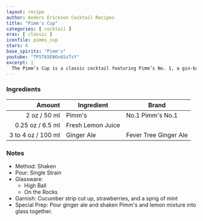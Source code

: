 ```yaml
---
layout: recipe
author: Anders Erickson Cocktail Recipes
title: "Pimm's Cup"
categories: [ cocktail ]
eras: [ classic ]
iconfile: pimms_cup
stars: 0
base_spirits: "Pimm's"
youtube: "TP5T65EWOx65zTsY"
excerpt: |
  The Pimm’s Cup is a classic cocktail featuring Pimm’s No. 1, a gin-based liqueur. Mix it with lemon and ginger ale for ultimate refreshment.
---
```


### Ingredients

|    Amount | Ingredient        | Brand                 |
| --------: | ----------------- | --------------------- |
|      2 oz / 50 ml | Pimm's            | No.1 Pimm's No.1      |
|   0.25 oz / 6.5 ml | Fresh Lemon Juice |
| 3 to 4 oz / 100 ml | Ginger Ale        | Fever Tree Ginger Ale |

### Notes

- Method: Shaken
- Pour: Single Strain
- Glassware:
  - High Ball
  - On the Rocks
- Garnish: Cucumber strip cut up, strawberries, and a sprig of mint
- Special Prep: Pour ginger ale and shaken Pimm's and lemon mixture into glass together.
